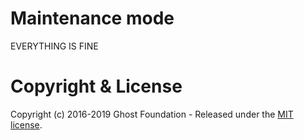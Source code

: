 # Maintenance mode
EVERYTHING IS FINE

# Copyright & License

Copyright (c) 2016-2019 Ghost Foundation - Released under the [MIT license](LICENSE).
